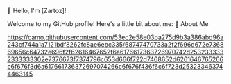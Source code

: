 👋 Hello, I'm [Zartoz]!

Welcome to my GitHub profile! Here's a little bit about me:
🚀 About Me

[https://camo.githubusercontent.com/53ec2e58e03ba275d9b3a386abd96a243cf744a1a7121bdf8262fc8ae6ebc335/68747470733a2f2f696d672e736869656c64732e696f2f62616467652f6a6176617363726970742d2532333332333333302e7376673f7374796c653d666f722d7468652d6261646765266c6f676f3d6a617661736372697074266c6f676f436f6c6f723d253233463744463145
](https://github.com/user-attachments/assets/c55bc60f-ef5c-4cf0-b665-0eb794557a17)
